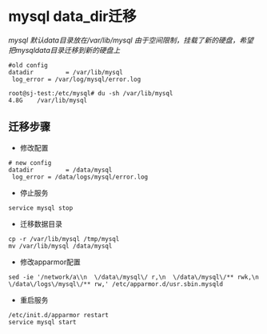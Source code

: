 # mysql data_dir迁移



*mysql 默认data目录放在/var/lib/mysql 由于空间限制，挂载了新的硬盘，希望把mysqldata目录迁移到新的硬盘上*

```nginx
#old config
datadir         = /var/lib/mysql
 log_error = /var/log/mysql/error.log
```

``` shell
root@sj-test:/etc/mysql# du -sh /var/lib/mysql
4.8G	/var/lib/mysql
```



## 迁移步骤

* 修改配置

``` nginx
# new config
datadir         = /data/mysql
 log_error = /data/logs/mysql/error.log
```

* 停止服务

``` shell
service mysql stop
```

* 迁移数据目录

```shell
cp -r /var/lib/mysql /tmp/mysql
mv /var/lib/mysql /data/mysql

```



* 修改apparmor配置

```shell
sed -ie '/network/a\\n  \/data\/mysql\/ r,\n  \/data\/mysql\/** rwk,\n  \/data\/logs\/mysql\/** rw,' /etc/apparmor.d/usr.sbin.mysqld
```

* 重启服务

```shell
/etc/init.d/apparmor restart
service mysql start
```



